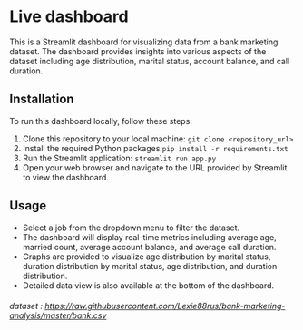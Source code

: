 # Live dashboard

This is a Streamlit dashboard for visualizing data from a bank marketing dataset. The dashboard provides insights into various aspects of the dataset including age distribution, marital status, account balance, and call duration.

## Installation

To run this dashboard locally, follow these steps:

1. Clone this repository to your local machine: ```git clone <repository_url>```
2. Install the required Python packages:```pip install -r requirements.txt ```
3. Run the Streamlit application: ```streamlit run app.py```
4. Open your web browser and navigate to the URL provided by Streamlit to view the dashboard.

## Usage
- Select a job from the dropdown menu to filter the dataset.
- The dashboard will display real-time metrics including average age, married count, average account balance, and average call duration.
- Graphs are provided to visualize age distribution by marital status, duration distribution by marital status, age distribution, and duration distribution.
- Detailed data view is also available at the bottom of the dashboard.

###### dataset : https://raw.githubusercontent.com/Lexie88rus/bank-marketing-analysis/master/bank.csv

